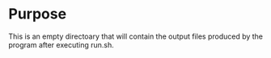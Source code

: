 # Purpose
This is an empty directoary that will contain the output files produced by the program after executing run.sh.
